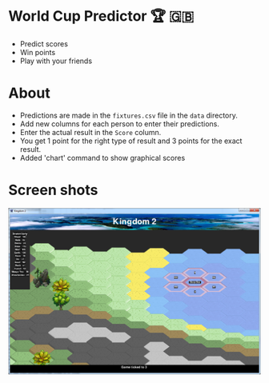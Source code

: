 # World Cup Predictor :trophy: :uk:
* Predict scores
* Win points
* Play with your friends

# About
* Predictions are made in the `fixtures.csv` file in the `data` directory.
* Add new columns for each person to enter their predictions.
* Enter the actual result in the `Score` column.
* You get 1 point for the right type of result and 3 points for the exact result.
* Added 'chart' command to show graphical scores

# Screen shots
<img src="https://github.com/kwoolter/TileGame/blob/Kingdom2/view/screenshots/Capture1.PNG?raw=true" alt="cards1">